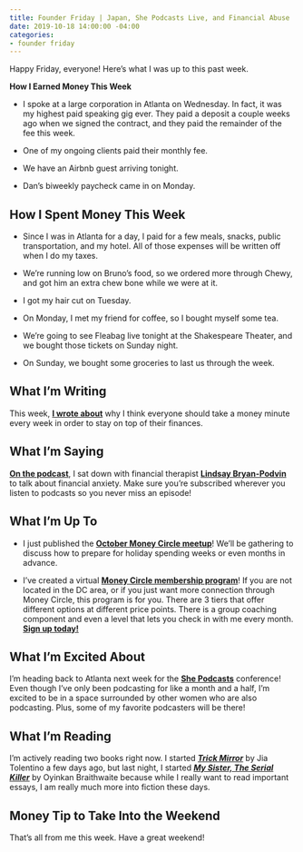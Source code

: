 ```yaml
---
title: Founder Friday | Japan, She Podcasts Live, and Financial Abuse
date: 2019-10-18 14:00:00 -04:00
categories:
- founder friday
---
```


Happy Friday, everyone! Here’s what I was up to this past week.

**How I Earned Money This Week**

* I spoke at a large corporation in Atlanta on Wednesday. In fact, it was my highest paid speaking gig ever. They paid a deposit a couple weeks ago when we signed the contract, and they paid the remainder of the fee this week.

* One of my ongoing clients paid their monthly fee.

* We have an Airbnb guest arriving tonight.

* Dan’s biweekly paycheck came in on Monday.

## **How I Spent Money This Week**

* Since I was in Atlanta for a day, I paid for a few meals, snacks, public transportation, and my hotel. All of those expenses will be written off when I do my taxes.

* We’re running low on Bruno’s food, so we ordered more through Chewy, and got him an extra chew bone while we were at it.

* I got my hair cut on Tuesday.

* On Monday, I met my friend for coffee, so I bought myself some tea.

* We’re going to see Fleabag live tonight at the Shakespeare Theater, and we bought those tickets on Sunday night.

* On Sunday, we bought some groceries to last us through the week.

## **What I’m Writing**

This week, **[I wrote about](https://www.maggiegermano.com/blog/why-you-should-take-a-money-minute-every-week/)** why I think everyone should take a money minute every week in order to stay on top of their finances.

## **What I’m Saying**

**[On the podcast](https://www.maggiegermano.com/podcast/managing-financial-anxiety/)**, I sat down with financial therapist **[Lindsay Bryan-Podvin](https://www.mindmoneybalance.com/)** to talk about financial anxiety. Make sure you’re subscribed wherever you listen to podcasts so you never miss an episode!

## **What I’m Up To**

* I just published the **[October Money Circle meetup](https://www.eventbrite.com/e/money-circle-preparing-for-holiday-spending-tickets-72080062407)**! We’ll be gathering to discuss how to prepare for holiday spending weeks or even months in advance.

* I’ve created a virtual **[Money Circle membership program](https://maggiegermano.podia.com/inner-circle)**! If you are not located in the DC area, or if you just want more connection through Money Circle, this program is for you. There are 3 tiers that offer different options at different price points. There is a group coaching component and even a level that lets you check in with me every month. **[Sign up today!](https://maggiegermano.podia.com/inner-circle)**

## **What I’m Excited About**

I’m heading back to Atlanta next week for the **[She Podcasts](https://www.shepodcasts.com/)** conference! Even though I’ve only been podcasting for like a month and a half, I’m excited to be in a space surrounded by other women who are also podcasting. Plus, some of my favorite podcasters will be there!

## **What I’m Reading**

I’m actively reading two books right now. I started ***[Trick Mirror](https://www.goodreads.com/book/show/43126457-trick-mirror)*** by Jia Tolentino a few days ago, but last night, I started ***[My Sister, The Serial Killer](https://www.goodreads.com/book/show/38819868-my-sister-the-serial-killer)*** by Oyinkan Braithwaite because while I really want to read important essays, I am really much more into fiction these days.

## **Money Tip to Take Into the Weekend**

That’s all from me this week. Have a great weekend!